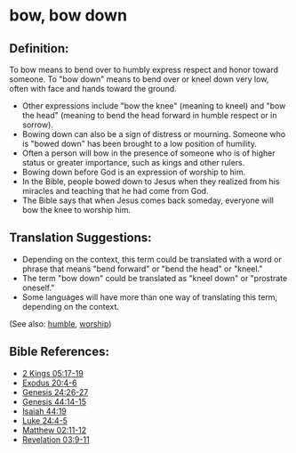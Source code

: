 # bow, bow down #

## Definition: ##

To bow means to bend over to humbly express respect and honor toward someone. To "bow down" means to bend over or kneel down very low, often with face and hands toward the ground.

* Other expressions include "bow the knee" (meaning to kneel) and "bow the head" (meaning to bend the head forward in humble respect or in sorrow).
* Bowing down can also be a sign of distress or mourning. Someone who is "bowed down" has been brought to a low position of humility.
* Often a person will bow in the presence of someone who is of higher status or greater importance, such as kings and other rulers.
* Bowing down before God is an expression of worship to him.
* In the Bible, people bowed down to Jesus when they realized from his miracles and teaching that he had come from God.
* The Bible says that when Jesus comes back someday, everyone will bow the knee to worship him.

## Translation Suggestions: ##

* Depending on the context, this term could be translated with a word or phrase that means "bend forward" or "bend the head" or "kneel."
* The term "bow down" could be translated as "kneel down" or "prostrate oneself."
* Some languages will have more than one way of translating this term, depending on the context.

(See also: [humble](../other/humble.md), [worship](../kt/worship.md))

## Bible References: ##

* [2 Kings 05:17-19](en/tn/2ki/help/05/17)
* [Exodus 20:4-6](en/tn/exo/help/20/04)
* [Genesis 24:26-27](en/tn/gen/help/24/26)
* [Genesis 44:14-15](en/tn/gen/help/44/14)
* [Isaiah 44:19](en/tn/isa/help/44/19)
* [Luke 24:4-5](en/tn/luk/help/24/04)
* [Matthew 02:11-12](en/tn/mat/help/02/11)
* [Revelation 03:9-11](en/tn/rev/help/03/09)